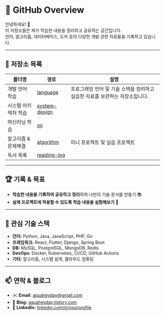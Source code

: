 # 🚀 GitHub Overview

안녕하세요! 👋  
이 저장소들은 제가 학습한 내용을 정리하고 공유하는 공간입니다.  
언어, 알고리즘, 데이터베이스, 도커 등의 다양한 개발 관련 자료들을 기록하고 있습니다.  

---

## 📂 저장소 목록

| 폴더명 | 경로 | 설명 |
|---|---|---|
| 개발 언어 학습 | [language](https://github.com/aquaheyday/language-archive) | 프로그래밍 언어 및 기술 스택을 정리하고 실습한 자료를 보관하는 저장소입니다. |
| 시스템 아키텍처 학습 | [system-design](https://github.com/aquaheyday/system-design-archive) |  |
| 머신러닝 학습 | [ml](https://github.com/aquaheyday/ml-archive) |  |
| 알고리즘 & 문제해결 | [algorithm](https://github.com/aquaheyday/algorithm-archive) | 미니 프로젝트 및 실습 프로젝트 |
| 독서 목록 | [reading-log](https://github.com/aquaheyday/reading-log) |  |

---

## 🏆 **기록 & 목표**
- **학습한 내용을 기록하여 공유하고 정리**하여 나만의 기술 문서를 만들기 📚  
- **실제 프로젝트에 적용할 수 있도록 학습 내용을 실험해보기** 🚀  

---

## 🌱 **관심 기술 스택**
- **언어:** Python, Java, JavaScript, PHP, Go  
- **프레임워크:** React, Flutter, Django, Spring Boot  
- **DB:** MySQL, PostgreSQL, MongoDB, Redis  
- **DevOps:** Docker, Kubernetes, CI/CD, GitHub Actions  
- **기타:** 알고리즘, 시스템 설계, 클라우드 컴퓨팅  

---

## 📫 **연락 & 블로그**
- ✉️ **Email:** aquaheyday@gmail.com  
- 📖 **Blog:** [aquaheyday.tistory.com](https://aquaheyday.tistory.com)  
- 💼 **LinkedIn:** [linkedin.com/in/yourprofile](https://linkedin.com/in/yourprofile)  
